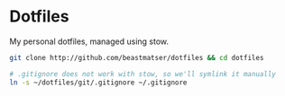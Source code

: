 # Dotfiles

My personal dotfiles, managed using stow.

```sh
git clone http://github.com/beastmatser/dotfiles && cd dotfiles

# .gitignore does not work with stow, so we'll symlink it manually
ln -s ~/dotfiles/git/.gitignore ~/.gitignore
```
